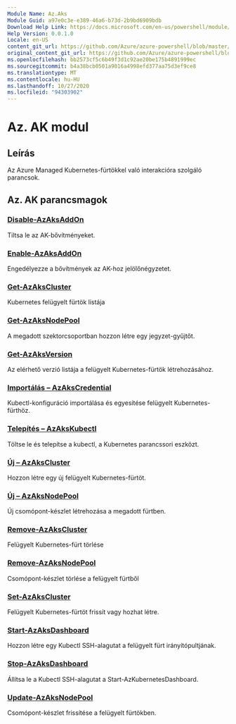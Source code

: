 ```yaml
---
Module Name: Az.Aks
Module Guid: a97e0c3e-e389-46a6-b73d-2b9bd6909bdb
Download Help Link: https://docs.microsoft.com/en-us/powershell/module/az.aks
Help Version: 0.0.1.0
Locale: en-US
content_git_url: https://github.com/Azure/azure-powershell/blob/master/src/Aks/Aks/help/Az.Aks.md
original_content_git_url: https://github.com/Azure/azure-powershell/blob/master/src/Aks/Aks/help/Az.Aks.md
ms.openlocfilehash: bb2573cf5c6b49f3d1c92ae20be175b4891999ec
ms.sourcegitcommit: b4a38bcb0501a9016a4998efd377aa75d3ef9ce8
ms.translationtype: MT
ms.contentlocale: hu-HU
ms.lasthandoff: 10/27/2020
ms.locfileid: "94303902"
---
```

# Az. AK modul
## Leírás
Az Azure Managed Kubernetes-fürtökkel való interakcióra szolgáló parancsok.

## Az. AK parancsmagok
### [Disable-AzAksAddOn](Disable-AzAksAddOn.md)
Tiltsa le az AK-bővítményeket.

### [Enable-AzAksAddOn](Enable-AzAksAddOn.md)
Engedélyezze a bővítmények az AK-hoz jelölőnégyzetet.

### [Get-AzAksCluster](Get-AzAksCluster.md)
Kubernetes felügyelt fürtök listája

### [Get-AzAksNodePool](Get-AzAksNodePool.md)
A megadott szektorcsoportban hozzon létre egy jegyzet-gyűjtőt.

### [Get-AzAksVersion](Get-AzAksVersion.md)
Az elérhető verzió listája a felügyelt Kubernetes-fürtök létrehozásához.

### [Importálás – AzAksCredential](Import-AzAksCredential.md)
Kubectl-konfiguráció importálása és egyesítése felügyelt Kubernetes-fürthöz.

### [Telepítés – AzAksKubectl](Install-AzAksKubectl.md)
Töltse le és telepítse a kubectl, a Kubernetes parancssori eszközt.

### [Új – AzAksCluster](New-AzAksCluster.md)
Hozzon létre egy új felügyelt Kubernetes-fürtöt.

### [Új – AzAksNodePool](New-AzAksNodePool.md)
Új csomópont-készlet létrehozása a megadott fürtben.

### [Remove-AzAksCluster](Remove-AzAksCluster.md)
Felügyelt Kubernetes-fürt törlése

### [Remove-AzAksNodePool](Remove-AzAksNodePool.md)
Csomópont-készlet törlése a felügyelt fürtből

### [Set-AzAksCluster](Set-AzAksCluster.md)
Felügyelt Kubernetes-fürtöt frissít vagy hozhat létre.

### [Start-AzAksDashboard](Start-AzAksDashboard.md)
Hozzon létre egy Kubectl SSH-alagutat a felügyelt fürt irányítópultjának.

### [Stop-AzAksDashboard](Stop-AzAksDashboard.md)
Állítsa le a Kubectl SSH-alagutat a Start-AzKubernetesDashboard.

### [Update-AzAksNodePool](Update-AzAksNodePool.md)
Csomópont-készlet frissítése a felügyelt fürtökben.

